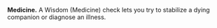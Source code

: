 **Medicine.** A Wisdom (Medicine) check lets you try to stabilize a dying companion or diagnose an illness.